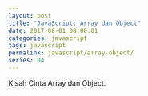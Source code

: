 ```yaml
---
layout: post
title: "JavaScript: Array dan Object"
date: 2017-08-01 08:00:01
categories: javascript
tags: javascript
permalink: javascript/array-object/
series: 04
---
```


Kisah Cinta Array dan Object.
